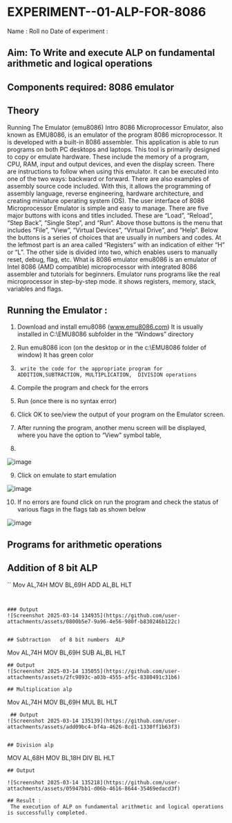 # EXPERIMENT--01-ALP-FOR-8086
Name :
Roll no 
Date of experiment :





## Aim: To Write and execute ALP on fundamental arithmetic and logical operations
## Components required: 8086  emulator 
## Theory 
Running The Emulator (emu8086) Intro 8086 Microprocessor Emulator, also known as EMU8086, is an emulator of the program 8086 microprocessor. It is developed with a built-in 8086 assembler. This application is able to run programs on both PC desktops and laptops. This tool is primarily designed to copy or emulate hardware. These include the memory of a program, CPU, RAM, input and output devices, and even the display screen. There are instructions to follow when using this emulator. It can be executed into one of the two ways: backward or forward. There are also examples of assembly source code included. With this, it allows the programming of assembly language, reverse engineering, hardware architecture, and creating miniature operating system (OS). The user interface of 8086 Microprocessor Emulator is simple and easy to manage. There are five major buttons with icons and titles included. These are “Load”, “Reload”, “Step Back”, “Single Step”, and “Run”. Above those buttons is the menu that includes “File”, “View”, “Virtual Devices”, “Virtual Drive”, and “Help”. Below the buttons is a series of choices that are usually in numbers and codes. At the leftmost part is an area called “Registers” with an indication of either “H” or “L”. The other side is divided into two, which enables users to manually reset, debug, flag, etc. What is 8086 emulator emu8086 is an emulator of Intel 8086 (AMD compatible) microprocessor with integrated 8086 assembler and tutorials for beginners. Emulator runs programs like the real microprocessor in step-by-step mode. it shows registers, memory, stack, variables and flags.


 ## Running the Emulator :
1.	Download and install emu8086 (www.emu8086.com) It is usually installed in C:\EMU8086 subfolder in the “Windows” directory
2.	  Run  emu8086 icon (on the desktop or in the c:\EMU8086 folder of window) It has green color 
 
 
3.		write the code for the appropriate program for ADDITION,SUBTRACTION, MULTIPLICATION,  DIVISION operations 

4.	 Compile the program and check for the errors 
5.	Run (once there is no syntax error) 

6.	Click OK to see/view the output of your program on the Emulator screen. 


7.	After running the program, another menu screen will be displayed, where you have the option to “View” symbol table,
8.	 


![image](https://user-images.githubusercontent.com/36288975/189273263-d65baae9-4b8f-4723-afb3-c0ffa4052b04.png)











9.	Click on emulate to start emulation 








![image](https://user-images.githubusercontent.com/36288975/189273273-9bb36ec1-e2e8-4892-8d35-37707332bfdc.png)








10.	If no errors are found click on run the program and check the status of various flags in the flags tab as shown below 






![image](https://user-images.githubusercontent.com/36288975/189273277-113a2a33-4a40-4ff8-95a5-ecd3a1f504fe.png)







## Programs for arithmetic  operations

## Addition  of 8 bit ALP 
``
Mov AL,74H
MOV BL,69H
ADD AL,BL
HLT
```


### Output
![Screenshot 2025-03-14 134935](https://github.com/user-attachments/assets/0800b5e7-9a96-4e56-980f-b830246b122c)

 
## Subtraction   of 8 bit numbers  ALP 
 ```
Mov AL,74H
MOV BL,69H
SUB AL,BL
HLT
```
## Output
![Screenshot 2025-03-14 135055](https://github.com/user-attachments/assets/2fc9893c-a03b-4555-af5c-8380491c31b6)
 
## Multiplication alp
```
Mov AL,74H
MOV BL,69H
MUL BL
HLT
```
 ## Output  
![Screenshot 2025-03-14 135139](https://github.com/user-attachments/assets/add09bc4-bf4a-4626-8cd1-1330ff1b63f3)


## Division alp 
```
MOV AL,68H
MOV BL,18H
DIV BL
HLT
```
## Output  

![Screenshot 2025-03-14 135218](https://github.com/user-attachments/assets/05947bb1-d06b-4616-8644-35469edacd3f)

## Result :
 The execution of ALP on fundamental arithmetic and logical operations is successfully completed.









